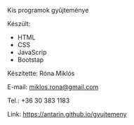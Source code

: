 Kis programok gyűjteménye

Készült:
- HTML
- CSS
- JavaScrip
- Bootstap

Készítette: Róna Miklós

E-mail: miklos.rona@gmail.com

Tel.: +36 30 383 1183

Link: https://antarin.github.io/gyujtemeny
